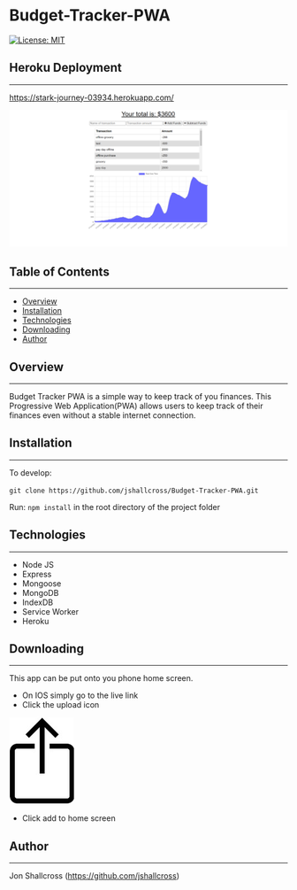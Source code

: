 # Budget-Tracker-PWA

[![License: MIT](https://img.shields.io/badge/License-MIT-yellow.svg)](https://opensource.org/licenses/MIT)

## Heroku Deployment
---
https://stark-journey-03934.herokuapp.com/

![Screenshot of Budget Tracker](/public/images/screenshot.png)

## Table of Contents
---
- [Overview](#Overview)
- [Installation](#Installation)
- [Technologies](#Technologies)
- [Downloading](#Downloading)
- [Author](#Author)


## Overview
---
Budget Tracker PWA is a simple way to keep track of you finances. This Progressive Web Application(PWA) allows users to keep track of their finances even without a stable internet connection. 

## Installation
---
To develop: 

`git clone https://github.com/jshallcross/Budget-Tracker-PWA.git `

Run: `npm install` in the root directory of the project folder

## Technologies
---
* Node JS
* Express
* Mongoose
* MongoDB
* IndexDB
* Service Worker
* Heroku

## Downloading
---
This app can be put onto you phone home screen.
* On IOS simply go to the live link
* Click the upload icon 

![upload icon](/public/images/upload1.jpg)
* Click add to home screen

## Author
---
Jon Shallcross (https://github.com/jshallcross)